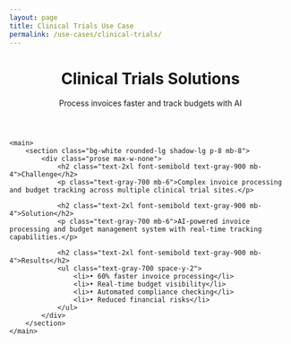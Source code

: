 ```yaml
---
layout: page
title: Clinical Trials Use Case
permalink: /use-cases/clinical-trials/
---
```


<div class="max-w-4xl mx-auto px-4 sm:px-6 md:px-8 py-4 md:py-12">
    <header class="text-center mb-12">
        <h1 class="text-4xl font-bold text-gray-900 mb-6">Clinical Trials Solutions</h1>
        <p class="text-xl text-gray-600">Process invoices faster and track budgets with AI</p>
    </header>

    <main>
        <section class="bg-white rounded-lg shadow-lg p-8 mb-8">
            <div class="prose max-w-none">
                <h2 class="text-2xl font-semibold text-gray-900 mb-4">Challenge</h2>
                <p class="text-gray-700 mb-6">Complex invoice processing and budget tracking across multiple clinical trial sites.</p>
                
                <h2 class="text-2xl font-semibold text-gray-900 mb-4">Solution</h2>
                <p class="text-gray-700 mb-6">AI-powered invoice processing and budget management system with real-time tracking capabilities.</p>
                
                <h2 class="text-2xl font-semibold text-gray-900 mb-4">Results</h2>
                <ul class="text-gray-700 space-y-2">
                    <li>• 60% faster invoice processing</li>
                    <li>• Real-time budget visibility</li>
                    <li>• Automated compliance checking</li>
                    <li>• Reduced financial risks</li>
                </ul>
            </div>
        </section>
    </main>
</div>